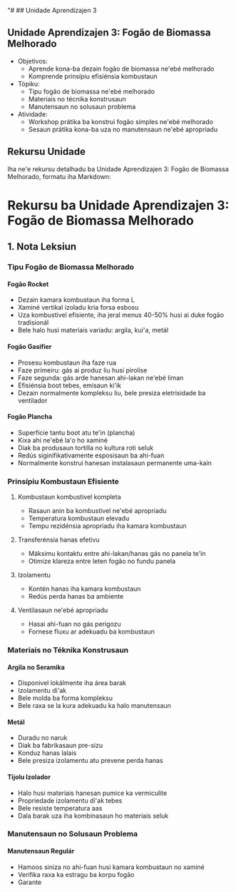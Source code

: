 "# ## Unidade Aprendizajen 3

## Unidade Aprendizajen 3: Fogão de Biomassa Melhorado
- Objetivos:
  * Aprende kona-ba dezain fogão de biomassa ne'ebé melhorado
  * Komprende prinsípiu efisiénsia kombustaun
- Tópiku:
  * Tipu fogão de biomassa ne'ebé melhorado
  * Materiais no técnika konstrusaun
  * Manutensaun no solusaun problema
- Atividade:
  * Workshop prátika ba konstrui fogão simples ne'ebé melhorado
  * Sesaun prátika kona-ba uza no manutensaun ne'ebé apropriadu 

## Rekursu Unidade

Iha ne'e rekursu detalhadu ba Unidade Aprendizajen 3: Fogão de Biomassa Melhorado, formatu iha Markdown:

# Rekursu ba Unidade Aprendizajen 3: Fogão de Biomassa Melhorado

## 1. Nota Leksiun

### Tipu Fogão de Biomassa Melhorado

#### Fogão Rocket
- Dezain kamara kombustaun iha forma L
- Xaminé vertikal izoladu kria forsa esbosu
- Uza kombustivel efisiente, iha jeral menus 40-50% husi ai duke fogão tradisionál
- Bele halo husi materiais variadu: argila, kui'a, metál

#### Fogão Gasifier
- Prosesu kombustaun iha faze rua
- Faze primeiru: gás ai produz liu husi pirolise
- Faze segunda: gás arde hanesan ahi-lakan ne'ebé liman
- Efisiénsia boot tebes, emisaun ki'ik
- Dezain normalmente kompleksu liu, bele presiza eletrisidade ba ventilador

#### Fogão Plancha
- Superfície tantu boot atu te'in (plancha)
- Kixa ahi ne'ebé la'o ho xaminé
- Diak ba produsaun tortilla no kultura roti seluk
- Redús siginifikativamente esposisaun ba ahi-fuan
- Normalmente konstrui hanesan instalasaun permanente uma-kain

### Prinsípiu Kombustaun Efisiente

1. Kombustaun kombustivel kompleta
   - Rasaun anin ba kombustivel ne'ebé apropriadu
   - Temperatura kombustaun elevadu
   - Tempu rezidénsia apropriadu iha kamara kombustaun

2. Transferénsia hanas efetivu
   - Máksimu kontaktu entre ahi-lakan/hanas gás no panela te'in
   - Otimize klareza entre leten fogão no fundu panela

3. Izolamentu
   - Kontén hanas iha kamara kombustaun
   - Redús perda hanas ba ambiente

4. Ventilasaun ne'ebé apropriadu
   - Hasai ahi-fuan no gás perigozu
   - Fornese fluxu ar adekuadu ba kombustaun

### Materiais no Téknika Konstrusaun

#### Argila no Seramika
- Disponivel lokálmente iha área barak
- Izolamentu di'ak
- Bele molda ba forma kompleksu
- Bele raxa se la kura adekuadu ka halo manutensaun

#### Metál
- Duradu no naruk
- Diak ba fabrikasaun pre-sizu
- Konduz hanas lalais
- Bele presiza izolamentu atu prevene perda hanas

#### Tijolu Izolador
- Halo husi materiais hanesan pumice ka vermiculite
- Propriedade izolamentu di'ak tebes
- Bele resiste temperatura aas
- Dala barak uza iha kombinasaun ho materiais seluk

### Manutensaun no Solusaun Problema

#### Manutensaun Regulár
- Hamoos siniza no ahi-fuan husi kamara kombustaun no xaminé
- Verifika raxa ka estragu ba korpu fogão
- Garante